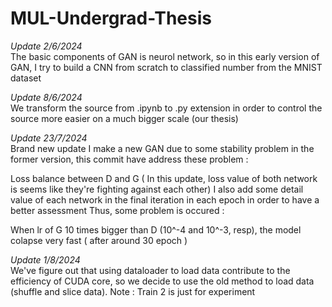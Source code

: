 # MUL-Undergrad-Thesis
*Update 2/6/2024*<br />
The basic components of GAN is neurol network, so in this early version of GAN, I try to build a CNN from scratch to classified number from the MNIST dataset

*Update 8/6/2024*<br />
We transform the source from .ipynb to .py extension in order to control the source more easier on a much bigger scale (our thesis)


*Update 23/7/2024*<br />
Brand new update
I make a new GAN due to some stability problem in the former version, this commit have address these problem :

Loss balance between D and G ( In this update, loss value of both network is seems like they're fighting against each other)
I also add some detail value of each network in the final iteration in each epoch in order to have a better assessment
Thus, some problem is occured :

When lr of G 10 times bigger than D (10^-4 and 10^-3, resp), the model colapse very fast ( after around 30 epoch )

*Update 1/8/2024*<br />
We've figure out that using dataloader to load data contribute to the efficiency of CUDA core, so we decide to use the old method to load data (shuffle and slice data).
Note : Train 2 is just for experiment